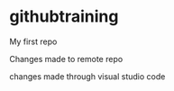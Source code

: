 # githubtraining

My first repo

Changes made to remote repo

changes made through visual studio code